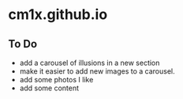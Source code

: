 # cm1x.github.io

## To Do
* add a carousel of illusions in a new section
* make it easier to add new images to a carousel.
* add some photos I like
* add some content
